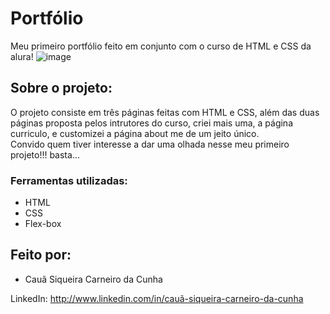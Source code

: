 # Portfólio
Meu primeiro portfólio feito em conjunto com o curso de HTML e CSS da alura!
![image](https://github.com/CauaSiCa29/porfolio/assets/105356310/fa006336-73f0-4fde-b49c-dd7dd8761152)

## Sobre o projeto:
O projeto consiste em três páginas feitas com HTML e CSS, além das duas páginas proposta pelos intrutores do curso, criei mais uma, a página curriculo, e customizei a página about me de um jeito único. </br>
Convido quem tiver interesse a dar uma olhada nesse meu primeiro projeto!!!
basta...

### Ferramentas utilizadas:
* HTML
* CSS
* Flex-box

## Feito por:
* Cauã Siqueira Carneiro da Cunha
  
LinkedIn: http://www.linkedin.com/in/cauã-siqueira-carneiro-da-cunha
